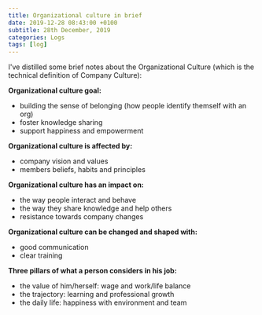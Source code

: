 ```yaml
---
title: Organizational culture in brief
date: 2019-12-28 08:43:00 +0100
subtitle: 28th December, 2019
categories: Logs
tags: [log]
---
```


I've distilled some brief notes about the Organizational Culture (which is the technical definition of Company Culture):

**Organizational culture goal:**

- building the sense of belonging (how people identify themself with an org)
- foster knowledge sharing
- support happiness and empowerment

**Organizational culture is affected by:**

- company vision and values
- members beliefs, habits and principles

**Organizational culture has an impact on:**

- the way people interact and behave
- the way they share knowledge and help others
- resistance towards company changes

**Organizational culture can be changed and shaped with:**

- good communication
- clear training

**Three pillars of what a person considers in his job:**

- the value of him/herself: wage and work/life balance
- the trajectory: learning and professional growth
- the daily life: happiness with environment and team